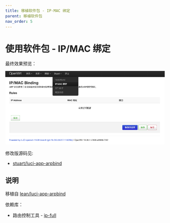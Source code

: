 ```yaml
---
title: 移植软件包 - IP-MAC 绑定
parent: 移植软件包
nav_order: 5
---
```


# 使用软件包 - IP/MAC 绑定

最终效果预览：

![Snipaste_2019-09-14_14-14-49.png](https://raw.githubusercontent.com/stuarthua/PicGo/master/oh-my-openwrt/Snipaste_2019-09-14_14-14-49.png)

修改版源码见: 

* [stuart/luci-app-arpbind](https://github.com/stuarthua/oh-my-openwrt/tree/master/stuart/luci-app-arpbind)

## 说明

移植自 [lean/luci-app-arpbind](https://github.com/coolsnowwolf/lede/tree/master/package/lean/luci-app-arpbind)

依赖库：

* 路由控制工具 - [ip-full](https://openwrt.org/packages/pkgdata/ip-full)